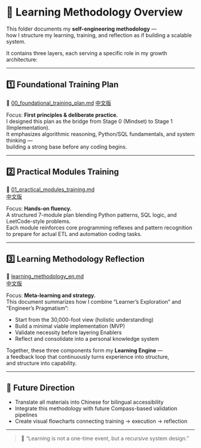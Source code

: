 # 🧩 Learning Methodology Overview

This folder documents my **self-engineering methodology** —  
how I structure my learning, training, and reflection as if building a scalable system.

It contains three layers, each serving a specific role in my growth architecture:

---

## 1️⃣ Foundational Training Plan  
📄 [00_foundational_training_plan.md](./en/00_foundational_training_plan.md)
[中文版](./zh/00_foundational_training_plan.md)

Focus: **First principles & deliberate practice.**  
I designed this plan as the bridge from Stage 0 (Mindset) to Stage 1 (Implementation).  
It emphasizes algorithmic reasoning, Python/SQL fundamentals, and system thinking —  
building a strong base before any coding begins.

---

## 2️⃣ Practical Modules Training  
📄 [01_practical_modules_training.md](./en/01_practical_modules_training.md)  
[中文版](./zh/01_practical_modules_training.md) 

Focus: **Hands-on fluency.**  
A structured 7-module plan blending Python patterns, SQL logic, and LeetCode-style problems.  
Each module reinforces core programming reflexes and pattern recognition  
to prepare for actual ETL and automation coding tasks.

---

## 3️⃣ Learning Methodology Reflection  
📄 [learning_methodology_en.md](./en/learning_methodology_en.md)  
[中文版](./zh/learning_methodology_zh.md)

Focus: **Meta-learning and strategy.**  
This document summarizes how I combine “Learner’s Exploration” and “Engineer’s Pragmatism”:  
- Start from the 30,000-foot view (holistic understanding)  
- Build a minimal viable implementation (MVP)  
- Validate necessity before layering Enablers  
- Reflect and consolidate into a personal knowledge system  

Together, these three components form my **Learning Engine** —  
a feedback loop that continuously turns experience into structure,  
and structure into capability.

---

## 🔄 Future Direction
- Translate all materials into Chinese for bilingual accessibility  
- Integrate this methodology with future Compass-based validation pipelines  
- Create visual flowcharts connecting training → execution → reflection  

---

> 🧠 “Learning is not a one-time event, but a recursive system design.”
